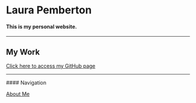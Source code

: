 # Laura Pemberton
#### This is my personal website.


<hr>
<div class="w3-container w3-teal">
  <h2>My Work</h2>
</div>

  <a href="https://github.com/LauraIsCool"> Click here to access my GitHub page</a>



<hr>
#### Navigation

<a href="aboutme.html">About Me</a>




